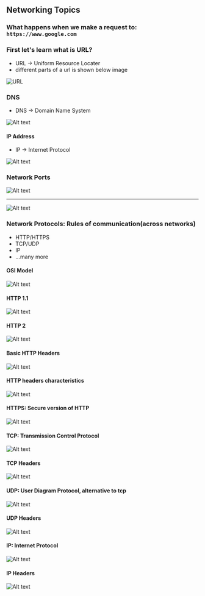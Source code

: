 ## Networking Topics

### What happens when we make a request to: `https://www.google.com`

### First let's learn what is URL?

- URL -> Uniform Resource Locater
- different parts of a url is shown below image

![URL](./images/image.png)

### DNS

- DNS -> Domain Name System

![Alt text](./images/image-1.png)

#### IP Address

- IP -> Internet Protocol

![Alt text](./images/image-2.png)

### Network Ports

![Alt text](./images/image-3.png)

---

![Alt text](./images/image-4.png)

### Network Protocols: Rules of communication(across networks)

- HTTP/HTTPS
- TCP/UDP
- IP
- ...many more

#### OSI Model

![Alt text](./images/image-5.png)

#### HTTP 1.1

![Alt text](./images/image-6.png)

#### HTTP 2

![Alt text](./images/image-7.png)

#### Basic HTTP Headers

![Alt text](./images/image-8.png)

#### HTTP headers characteristics

![Alt text](image.png)

#### HTTPS: Secure version of HTTP

![Alt text](./images/image-9.png)

#### TCP: Transmission Control Protocol

![Alt text](./images/image-10.png)

#### TCP Headers

![Alt text](./images/image-11.png)

#### UDP: User Diagram Protocol, alternative to tcp

![Alt text](./images/image-12.png)

#### UDP Headers

![Alt text](./images/image-13.png)

#### IP: Internet Protocol

![Alt text](./images/image-14.png)

#### IP Headers

![Alt text](./images/image-15.png)
